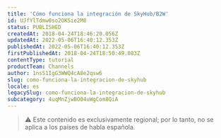 ```yaml
---
title: 'Cómo funciona la integración de SkyHub/B2W'
id: UJfYlTdmw0so2OKSie2M8
status: PUBLISHED
createdAt: 2018-04-24T18:46:20.056Z
updatedAt: 2022-05-06T16:40:12.353Z
publishedAt: 2022-05-06T16:40:12.353Z
firstPublishedAt: 2018-04-24T18:50:49.083Z
contentType: tutorial
productTeam: Channels
author: 1nsS1IgG3WWQ4cA8e2qsw6
slug: como-funciona-la-integracion-de-skyhub
locale: es
legacySlug: como-funciona-la-integracion-de-skyhub
subcategory: 4uqMnZjwBO04uWgCom8QiA
---
```


>⚠️ Este contenido es exclusivamente regional; 
> por lo tanto, no se aplica a los países de habla española.


